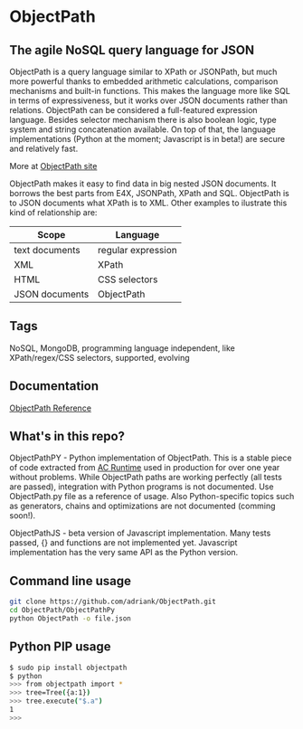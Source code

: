 ObjectPath
==========

The agile NoSQL query language for JSON
-----------------------------------------------

ObjectPath is a query language similar to XPath or JSONPath, but much more powerful thanks to embedded arithmetic calculations, comparison mechanisms and built-in functions. This makes the language more like SQL in terms of expressiveness, but it works over JSON documents rather than relations. ObjectPath can be considered a full-featured expression language. Besides selector mechanism there is also boolean logic, type system and string concatenation available. On top of that, the language implementations (Python at the moment; Javascript is in beta!) are secure and relatively fast.

More at [ObjectPath site](http://adriank.github.io/ObjectPath)

ObjectPath makes it easy to find data in big nested JSON documents. It borrows the best parts from E4X, JSONPath, XPath and SQL. ObjectPath is to JSON documents what XPath is to XML. Other examples to ilustrate this kind of relationship are:

<table>
    <thead>
       <th>Scope</th>
       <th>Language</th>
    </thead>
    <tr>
       <td>text documents</td>
       <td>regular expression</td>
    </tr>
    <tr>
       <td>XML</td>
       <td>XPath</td>
    </tr>
    <tr>
       <td>HTML</td>
       <td>CSS selectors</td>
    </tr>
    <tr>
       <td>JSON documents</td>
       <td>ObjectPath</td>
    </tr>
</table>

Tags
----

NoSQL, MongoDB, programming language independent, like XPath/regex/CSS selectors, supported, evolving

Documentation
-------------

[ObjectPath Reference](http://docs.asyncode.com/text/ObjectPath-reference)

What's in this repo?
--------------------

ObjectPathPY - Python implementation of ObjectPath. This is a stable piece of code extracted from [AC Runtime](http://github.com/adriank/ACR) used in production for over one year without problems. While ObjectPath paths are working perfectly (all tests are passed), integration with Python programs is not documented. Use ObjectPath.py file as a reference of usage. Also Python-specific topics such as generators, chains and optimizations are not documented (comming soon!).

ObjectPathJS - beta version of Javascript implementation. Many tests passed, {} and functions are not implemented yet. Javascript implementation has the very same API as the Python version.

Command line usage
-----

`````sh
git clone https://github.com/adriank/ObjectPath.git
cd ObjectPath/ObjectPathPy
python ObjectPath -o file.json
`````

Python PIP usage
----------------

`````sh
$ sudo pip install objectpath
$ python
>>> from objectpath import *
>>> tree=Tree({a:1})
>>> tree.execute("$.a")
1
>>>
`````
